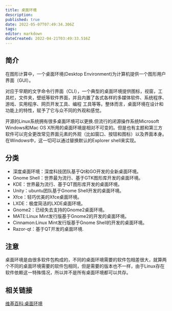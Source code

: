 ```yaml
---
title: 桌面环境
description: 
published: true
date: 2022-05-07T07:49:34.306Z
tags: 
editor: markdown
dateCreated: 2022-04-21T03:49:33.516Z
---
```


## 简介

在图形计算中，一个桌面环境(Desktop Environment)为计算机提供一个图形用户界面（GUI）。

对应于早期的文字命令行界面（CLI），一个典型的桌面环境提供图标，视窗，工具栏，文件夹，壁纸等软件界面，并且内置了各式各样的多媒体软件、系统程序、游戏、实用程序、网页开发工具、编程 工具等等。整体而言，桌面环境在设计和功能上的特性，赋予了它与众不同的外观和感觉。

开源的Linux系统拥有很多桌面环境可以更换.但流行的闭源操作系统Microsoft Windows和Mac OS X所用的桌面环境是相对不可变的。但是也有主题和第三方软件可以完全更改常见界面元素的外观（比如窗口、按钮和图标）以及界面本身。在Windows中，这一切可以通过替换默认的Explorer shell来实现。

## 分类

- 深度桌面环境：深度科技团队基于Qt和GO开发的全新桌面环境。
- Gnome Shell：世界最为流行、基于GTK图形库开发的桌面环境。
- KDE：世界最为流行、基于QT图形库开发的桌面环境。
- Unity：ubuntu团队基于Gnome Shell开发的桌面环境。
- Xfce：轻巧优美的Xfce桌面环境。
- LXDE：极度简洁的LXDE桌面环境。
- Gnome2：已经失去支持的Gnome2桌面环境。
- MATE:Linux Mint发行版基于Gnome2的开发的桌面环境。
- Cinnamon:Linux Mint发行版基于Gnome Shell的开发的桌面环境。
- Razor-qt：基于QT开发的桌面环境.

## 注意
桌面环境是由很多软件包构成的，不同的桌面环境需要的软件包相差很大，就算两个不同的桌面环境需要的软件包相同，但是需要的版本也不一样，由于Linux存在软件依赖这一特殊情况，所以并不是所有桌面环境都可以共存。

## 相关链接

[维基百科:桌面环境](http://zh.wikipedia.org/wiki/%E6%A1%8C%E9%9D%A2%E7%8E%AF%E5%A2%83)
